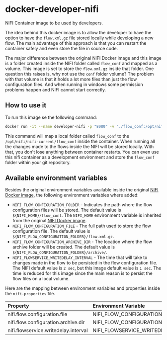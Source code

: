 # docker-developer-nifi
NIFI Container image to be used by developers.

The idea behind this docker image is to allow the developer to have the option to have the `flow.xml.gz` file stored locally while developing a new flow. The main advantage of this approach is that you can restart the container safely and even store the file in source code.

The major difference between the original NIFI Docker image and this image is a folder created inside the NIFI folder called `flow_conf` and mapped as a volume. This image is set to store the `flow.xml.gz` inside that folder. One question this raises is, why not use the `conf` folder volume? The problem with that volume is that it holds a lot more files than just the flow configuration files. And when running in windows some permission problems happen and NIFI cannot start correctly.

## How to use it

To run this image se the following command:

```bash
docker run -it --name developer-nifi -p "8080" -v "./flow_conf:/opt/nifi/nifi-current/flow_conf" jmtvms/docker-developer-nifi
```

This command will map a local folder called `flow_conf` to the `/opt/nifi/nifi-current/flow_conf` inside the container. When running all the changes made to the flows inside the NIFI will be stored locally. With that, you don't lose anything between container restarts. You can even use this nifi container as a development environment and store the `flow_conf` folder within your git repository.

## Available environment variables
Besides the original environment variables available inside the original [NIFI Docker image](https://hub.docker.com/r/apache/nifi), the following environment variables where added:

- `NIFI_FLOW_CONFIGURATION_FOLDER` - Indicates the path where the flow configuration files will be stored. The default value is `${NIFI_HOME}/flow_conf`. The `NIFI_HOME` environment variable is inherited from the original [NIFI Docker image](https://hub.docker.com/r/apache/nifi).
- `NIFI_FLOW_CONFIGURATION_FILE` - The full path used to store the flow configuration file. The default value is `${NIFI_FLOW_CONFIGURATION_FOLDER}/flow.xml.gz`.
- `NIFI_FLOW_CONFIGURATION_ARCHIVE_DIR` - The location where the flow archive folder will be created. The default value is `${NIFI_FLOW_CONFIGURATION_FOLDER}/archive/`. 
- `NIFI_FLOWSERVICE_WRITEDELAY_INTERVAL` - The time that will take to changes made in the flow to be persisted in the flow configuration file. The NIFI default value is `2 sec`, but this image default value is `1 sec`. The time is reduced for this image since the main reason is to persist the flow files on a local volume.

Here are the mapping between environment variables and properties inside the `nifi.properties` file.

| Property                             | Environment Variable                 |
| :----------------------------------- | :----------------------------------- |
| nifi.flow.configuration.file         | NIFI_FLOW_CONFIGURATION_FILE         |
| nifi.flow.configuration.archive.dir  | NIFI_FLOW_CONFIGURATION_ARCHIVE_DIR  |
| nifi.flowservice.writedelay.interval | NIFI_FLOWSERVICE_WRITEDELAY_INTERVAL |
